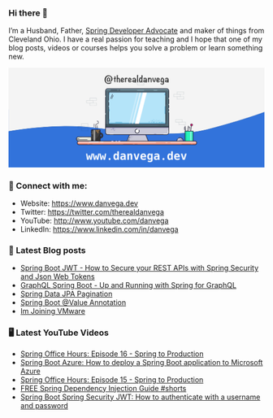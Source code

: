 ### Hi there 👋

I’m a Husband, Father, [Spring Developer Advocate](https://tanzu.vmware.com/developer/advocates/) and maker of things from Cleveland Ohio. I have a real passion for teaching and I hope that one of my blog posts, videos or courses helps you solve a problem or learn something new.

![Profile Header](./github_profile_header.png)

### 🤝 Connect with me:

- Website: https://www.danvega.dev
- Twitter: https://twitter.com/therealdanvega
- YouTube: http://www.youtube.com/danvega
- LinkedIn: https://www.linkedin.com/in/danvega

### 📝 Latest Blog posts

<!-- BLOG-POST-LIST:START -->
- [Spring Boot JWT - How to Secure your REST APIs with Spring Security and Json Web Tokens](https://www.danvega.dev/blog/2022/09/06/spring-security-jwt)
- [GraphQL Spring Boot - Up and Running with Spring for GraphQL](https://www.danvega.dev/blog/2022/05/17/spring-for-graphql)
- [Spring Data JPA Pagination](https://www.danvega.dev/blog/2022/05/12/spring-data-jpa-pagination)
- [Spring Boot @Value Annotation](https://www.danvega.dev/blog/2022/05/11/spring-boot-value-annotation)
- [Im Joining VMware](https://www.danvega.dev/blog/2022/01/24/im-joining-vmware)
<!-- BLOG-POST-LIST:END -->

### 🖥 Latest YouTube Videos

<!-- YOUTUBE:START -->
- [Spring Office Hours: Episode 16 - Spring to Production](https://www.youtube.com/watch?v=m40_FKUCbq0)
- [Spring Boot Azure: How to deploy a Spring Boot application to Microsoft Azure](https://www.youtube.com/watch?v=53T_R3xAPTg)
- [Spring Office Hours: Episode 15 - Spring to Production](https://www.youtube.com/watch?v=1cLu3sz56wY)
- [FREE Spring Dependency Injection Guide #shorts](https://www.youtube.com/watch?v=Qx5j6p-b8gs)
- [Spring Boot Spring Security JWT: How to authenticate with a username and password](https://www.youtube.com/watch?v=UaB-0e76LdQ)
<!-- YOUTUBE:END -->
